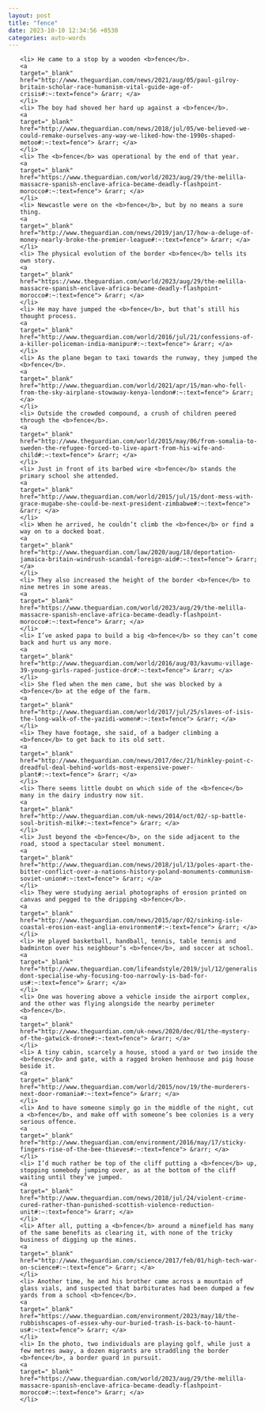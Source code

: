 ```yaml
---
layout: post
title: "fence"
date: 2023-10-10 12:34:56 +0530
categories: auto-words
---
```

<ol>

    <li> He came to a stop by a wooden <b>fence</b>.
    <a 
    target="_blank" 
    href="http://www.theguardian.com/news/2021/aug/05/paul-gilroy-britain-scholar-race-humanism-vital-guide-age-of-crisis#:~:text=fence"> &rarr; </a>
    </li>
    <li> The boy had shoved her hard up against a <b>fence</b>.
    <a 
    target="_blank" 
    href="http://www.theguardian.com/news/2018/jul/05/we-believed-we-could-remake-ourselves-any-way-we-liked-how-the-1990s-shaped-metoo#:~:text=fence"> &rarr; </a>
    </li>
    <li> The <b>fence</b> was operational by the end of that year.
    <a 
    target="_blank" 
    href="https://www.theguardian.com/world/2023/aug/29/the-melilla-massacre-spanish-enclave-africa-became-deadly-flashpoint-morocco#:~:text=fence"> &rarr; </a>
    </li>
    <li> Newcastle were on the <b>fence</b>, but by no means a sure thing.
    <a 
    target="_blank" 
    href="http://www.theguardian.com/news/2019/jan/17/how-a-deluge-of-money-nearly-broke-the-premier-league#:~:text=fence"> &rarr; </a>
    </li>
    <li> The physical evolution of the border <b>fence</b> tells its own story.
    <a 
    target="_blank" 
    href="https://www.theguardian.com/world/2023/aug/29/the-melilla-massacre-spanish-enclave-africa-became-deadly-flashpoint-morocco#:~:text=fence"> &rarr; </a>
    </li>
    <li> He may have jumped the <b>fence</b>, but that’s still his thought process.
    <a 
    target="_blank" 
    href="http://www.theguardian.com/world/2016/jul/21/confessions-of-a-killer-policeman-india-manipur#:~:text=fence"> &rarr; </a>
    </li>
    <li> As the plane began to taxi towards the runway, they jumped the <b>fence</b>.
    <a 
    target="_blank" 
    href="http://www.theguardian.com/world/2021/apr/15/man-who-fell-from-the-sky-airplane-stowaway-kenya-london#:~:text=fence"> &rarr; </a>
    </li>
    <li> Outside the crowded compound, a crush of children peered through the <b>fence</b>.
    <a 
    target="_blank" 
    href="http://www.theguardian.com/world/2015/may/06/from-somalia-to-sweden-the-refugee-forced-to-live-apart-from-his-wife-and-child#:~:text=fence"> &rarr; </a>
    </li>
    <li> Just in front of its barbed wire <b>fence</b> stands the primary school she attended.
    <a 
    target="_blank" 
    href="http://www.theguardian.com/world/2015/jul/15/dont-mess-with-grace-mugabe-she-could-be-next-president-zimbabwe#:~:text=fence"> &rarr; </a>
    </li>
    <li> When he arrived, he couldn’t climb the <b>fence</b> or find a way on to a docked boat.
    <a 
    target="_blank" 
    href="http://www.theguardian.com/law/2020/aug/18/deportation-jamaica-britain-windrush-scandal-foreign-aid#:~:text=fence"> &rarr; </a>
    </li>
    <li> They also increased the height of the border <b>fence</b> to nine metres in some areas.
    <a 
    target="_blank" 
    href="https://www.theguardian.com/world/2023/aug/29/the-melilla-massacre-spanish-enclave-africa-became-deadly-flashpoint-morocco#:~:text=fence"> &rarr; </a>
    </li>
    <li> I’ve asked papa to build a big <b>fence</b> so they can’t come back and hurt us any more.
    <a 
    target="_blank" 
    href="http://www.theguardian.com/world/2016/aug/03/kavumu-village-39-young-girls-raped-justice-drc#:~:text=fence"> &rarr; </a>
    </li>
    <li> She fled when the men came, but she was blocked by a <b>fence</b> at the edge of the farm.
    <a 
    target="_blank" 
    href="http://www.theguardian.com/world/2017/jul/25/slaves-of-isis-the-long-walk-of-the-yazidi-women#:~:text=fence"> &rarr; </a>
    </li>
    <li> They have footage, she said, of a badger climbing a <b>fence</b> to get back to its old sett.
    <a 
    target="_blank" 
    href="http://www.theguardian.com/news/2017/dec/21/hinkley-point-c-dreadful-deal-behind-worlds-most-expensive-power-plant#:~:text=fence"> &rarr; </a>
    </li>
    <li> There seems little doubt on which side of the <b>fence</b> many in the dairy industry now sit.
    <a 
    target="_blank" 
    href="http://www.theguardian.com/uk-news/2014/oct/02/-sp-battle-soul-british-milk#:~:text=fence"> &rarr; </a>
    </li>
    <li> Just beyond the <b>fence</b>, on the side adjacent to the road, stood a spectacular steel monument.
    <a 
    target="_blank" 
    href="http://www.theguardian.com/news/2018/jul/13/poles-apart-the-bitter-conflict-over-a-nations-history-poland-monuments-communism-soviet-union#:~:text=fence"> &rarr; </a>
    </li>
    <li> They were studying aerial photographs of erosion printed on canvas and pegged to the dripping <b>fence</b>.
    <a 
    target="_blank" 
    href="http://www.theguardian.com/news/2015/apr/02/sinking-isle-coastal-erosion-east-anglia-environment#:~:text=fence"> &rarr; </a>
    </li>
    <li> He played basketball, handball, tennis, table tennis and badminton over his neighbour’s <b>fence</b>, and soccer at school.
    <a 
    target="_blank" 
    href="http://www.theguardian.com/lifeandstyle/2019/jul/12/generalise-dont-specialise-why-focusing-too-narrowly-is-bad-for-us#:~:text=fence"> &rarr; </a>
    </li>
    <li> One was hovering above a vehicle inside the airport complex, and the other was flying alongside the nearby perimeter <b>fence</b>.
    <a 
    target="_blank" 
    href="http://www.theguardian.com/uk-news/2020/dec/01/the-mystery-of-the-gatwick-drone#:~:text=fence"> &rarr; </a>
    </li>
    <li> A tiny cabin, scarcely a house, stood a yard or two inside the <b>fence</b> and gate, with a ragged broken henhouse and pig house beside it.
    <a 
    target="_blank" 
    href="http://www.theguardian.com/world/2015/nov/19/the-murderers-next-door-romania#:~:text=fence"> &rarr; </a>
    </li>
    <li> And to have someone simply go in the middle of the night, cut a <b>fence</b>, and make off with someone’s bee colonies is a very serious offence.
    <a 
    target="_blank" 
    href="http://www.theguardian.com/environment/2016/may/17/sticky-fingers-rise-of-the-bee-thieves#:~:text=fence"> &rarr; </a>
    </li>
    <li> I’d much rather be top of the cliff putting a <b>fence</b> up, stopping somebody jumping over, as at the bottom of the cliff waiting until they’ve jumped.
    <a 
    target="_blank" 
    href="http://www.theguardian.com/news/2018/jul/24/violent-crime-cured-rather-than-punished-scottish-violence-reduction-unit#:~:text=fence"> &rarr; </a>
    </li>
    <li> After all, putting a <b>fence</b> around a minefield has many of the same benefits as clearing it, with none of the tricky business of digging up the mines.
    <a 
    target="_blank" 
    href="http://www.theguardian.com/science/2017/feb/01/high-tech-war-on-science#:~:text=fence"> &rarr; </a>
    </li>
    <li> Another time, he and his brother came across a mountain of glass vials, and suspected that barbiturates had been dumped a few yards from a school <b>fence</b>.
    <a 
    target="_blank" 
    href="https://www.theguardian.com/environment/2023/may/18/the-rubbishscapes-of-essex-why-our-buried-trash-is-back-to-haunt-us#:~:text=fence"> &rarr; </a>
    </li>
    <li> In the photo, two individuals are playing golf, while just a few metres away, a dozen migrants are straddling the border <b>fence</b>, a border guard in pursuit.
    <a 
    target="_blank" 
    href="https://www.theguardian.com/world/2023/aug/29/the-melilla-massacre-spanish-enclave-africa-became-deadly-flashpoint-morocco#:~:text=fence"> &rarr; </a>
    </li>